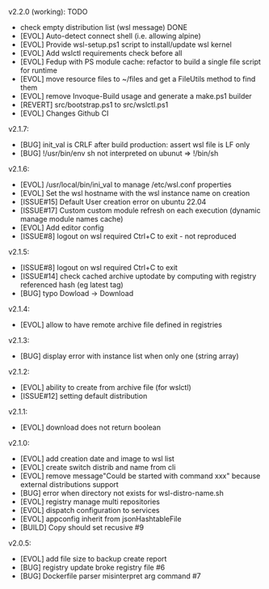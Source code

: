 v2.2.0 (working):
TODO
* check empty distribution list (wsl message)
DONE
* [EVOL] Auto-detect connect shell (i.e. allowing alpine)
* [EVOL] Provide wsl-setup.ps1 script to install/update wsl kernel
* [EVOL] Add wslctl requirements check before all
* [EVOL] Fedup with PS module cache: refactor to build a single file script for runtime
* [EVOL] move resource files to ~/files and get a FileUtils method to find them
* [EVOL] remove Invoque-Build usage and generate a make.ps1 builder
* [REVERT] src/bootstrap.ps1 to src/wslctl.ps1
* [EVOL] Changes Github CI

v2.1.7:
* [BUG] init_val is CRLF after build production: assert wsl file is LF only
* [BUG] !/usr/bin/env sh not interpreted on ubunut => !/bin/sh

v2.1.6:
* [EVOL] /usr/local/bin/ini_val to manage /etc/wsl.conf properties
* [EVOL] Set the wsl hostname with the wsl instance name on creation
* [ISSUE#15] Default User creation error on ubuntu 22.04
* [ISSUE#17] Custom custom module refresh on each execution (dynamic manage module names cache)
* [EVOL] Add editor config
* [ISSUE#8] logout on wsl required Ctrl+C to exit - not reproduced

v2.1.5:
* [ISSUE#8] logout on wsl required Ctrl+C to exit
* [ISSUE#14] check cached archive uptodate by computing with registry referenced hash (eg latest tag)
* [BUG] typo Dowload -> Download

v2.1.4:
* [EVOL] allow to have remote archive file defined in registries

v2.1.3:
* [BUG] display error with instance list when only one (string array)

v2.1.2:
* [EVOL] ability to create from archive file (for wslctl)
* [ISSUE#12] setting default distribution

v2.1.1:
* [EVOL] download does not return boolean

v2.1.0:
* [EVOL] add creation date and image to wsl list
* [EVOL] create switch distrib and name from cli
* [EVOL] remove message"Could be started with command xxx" because external distributions support
* [BUG] error when directory not exists for wsl-distro-name.sh
* [EVOL] registry manage multi repositories
* [EVOL] dispatch configuration to services
* [EVOL] appconfig inherit from jsonHashtableFile
* [BUILD] Copy should set recusive #9

v2.0.5:
* [EVOL] add file size to backup create report
* [BUG] registry update broke registry file #6
* [BUG] Dockerfile parser misinterpret arg command #7

